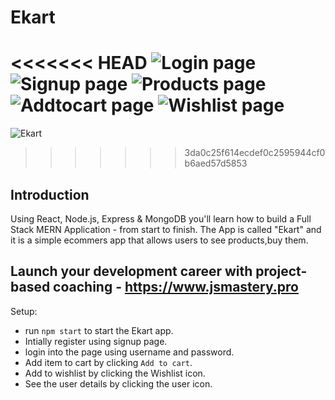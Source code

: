 # Ekart

<<<<<<< HEAD
![Login page](https://i.ibb.co/Dz5YrBz/login.png)
![Signup page](https://i.ibb.co/YjDyrGk/signup.png)
![Products page](https://i.ibb.co/RNPr9yZ/products.png)
![Addtocart page](https://i.ibb.co/qm18Krk/Cart.png)
![Wishlist page](https://i.ibb.co/9h8th10/Wishlist.png)
=======
![Ekart](https://i.ibb.co/Dz5YrBz/login.png)
>>>>>>> 3da0c25f614ecdef0c2595944cf0b6aed57d5853

## Introduction
Using React, Node.js, Express & MongoDB you'll learn how to build a Full Stack MERN Application - from start to finish. The App is called "Ekart" and it is a simple ecommers app that allows users to see products,buy them.


## Launch your development career with project-based coaching - https://www.jsmastery.pro

Setup:
- run ```npm start``` to start the Ekart app.
- Intially register using signup page.
- login into the page using username and password.
- Add item to cart by clicking `Add to cart`.
- Add to wishlist by clicking the Wishlist icon.
- See the user details by clicking the user icon.

